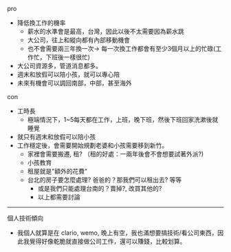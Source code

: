 

pro
- 降低換工作的機率
	- 薪水的水準會是最高，台灣，因此以後不太需要因為薪水跳
	- 大公司，往上和縱向都有內部移動機會
	- 也不會需要兩三年換一次-> 每一次換工作都會有至少3個月以上的忙碌(工作忙，下班後一樣很忙)
- 大公司資源多，管道消息都多。
- 週末和放假可以陪小孩，就可以專心陪
- 未來有機會可以調回南部，中部，甚至海外


con
- 工時長
	- 極端情況下，1~5每天都在工作，上班，晚下班，然後下班回家洗漱後就睡覺
- 就只有週末和放假可以陪小孩
- 工作穩定後，會需要開始規劃老婆和小孩需要移到新竹。
	- 家裡會需要搬遷, 租? （租的好處：一兩年後會不會想要試著外派?)
	- 小孩教育
	- 租屋就是"額外的花費"
	- 台北的房子要怎麼處理? 爸爸的？那我們可以租出去? 等等
		- 或是我們只能處理台南的？賣掉?, 改買其他的?
		- 以上都需要討論
















---
個人技術傾向
- 我個人就算是在 clario, wemo, 晚上有空，我也滿想要搞技術/看公司東西，因此我覺得好像乾脆就直接做公司工作，還可以賺錢，比較划算。